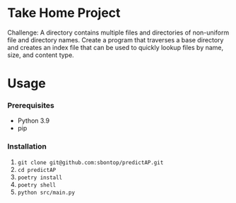 # Take Home Project

Challenge: A directory contains multiple files and directories of non-uniform file and directory names. Create a program that traverses a base directory and creates an index file that can be used to quickly lookup files by name, size, and content type.

# Usage
### Prerequisites
- Python 3.9
- pip

### Installation
1. ```git clone git@github.com:sbontop/predictAP.git```
2. ```cd predictAP```
3. ```poetry install```
4. ```poetry shell```
5. ```python src/main.py```
